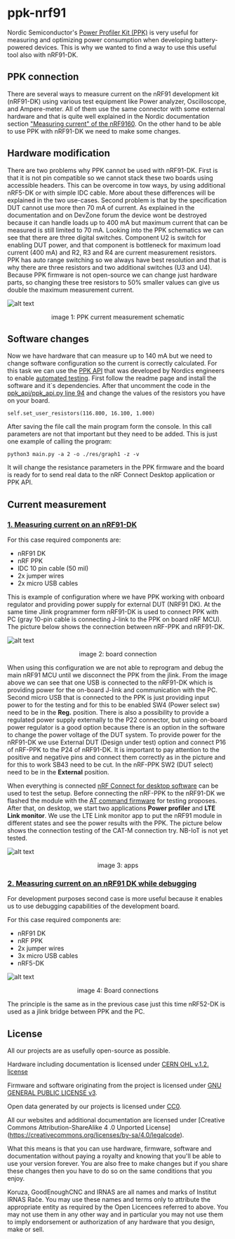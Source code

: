 # ppk-nrf91
Nordic Semiconductor's [Power Profiler Kit (PPK)][ppk_page] is very useful for measuring and optimizing power consumption when developing battery-powered devices. This is why we wanted to find a way to use this useful tool also with nRF91-DK.

## PPK connection
There are several ways to measure current on the nRF91 development kit (nRF91-DK) using various test equipment like Power analyzer, Oscilloscope, and Ampere-meter. All of them use the same connector with some external hardware and that is quite well explained in the Nordic documentation section ["Measuring current" of the nRF9160][currnet_mes]. On the other hand to be able to use PPK with nRF91-DK we need to make some changes.

## Hardware modification
There are two problems why PPK cannot be used with nRF91-DK. First is that it is not pin compatible so we cannot stack these two boards using accessible headers. This can be overcome in tow ways, by using additional nRF5-DK or with simple IDC cable. More about these differences will be explained in the two use-cases. Second problem is that by the specification DUT cannot use more then 70 mA of current. As explained in the documentation and on DevZone forum the device wont be destroyed because it can handle loads up to 400 mA but maximum current that can be measured is still limited to 70 mA. Looking into the PPK schematics we can see that there are three digital switches. Component U2 is switch for enabling DUT power, and that component is bottleneck for maximum load current (400 mA) and R2, R3 and R4 are current measurement resistors. PPK has auto range switching so we always have best resolution and that is why there are three resistors and two additional switches (U3 and U4). Because PPK firmware is not open-source we can change just hardware parts, so changing these tree resistors to 50% smaller values can give us double the maximum measurement current. 

![alt text](pics/ppk_sch1.png)
<p align="center">
  image 1: PPK current measurement schematic</center>
</p>

## Software changes
Now we have hardware that can measure up to 140 mA but we need to change software configuration so the current is correctly calculated. For this task we can use the [PPK API][ppk_api_page] that was developed by Nordics engineers to enable [automated testing][automated_testing_page]. First follow the readme page and install the software and it`s dependencies. After that uncomment the code in the [ppk_api/ppk_api.py line 94][ppk_api_line] and change the values of the resistors you have on your board.
```
self.set_user_resistors(116.800, 16.100, 1.000)
```
After saving the file call the main program form the console. In this call parameters are not that important but they need to be added. This is just one example of calling the program:
```
python3 main.py -a 2 -o ./res/graph1 -z -v
```
It will change the resistance parameters in the PPK firmware and the board is ready for to send real data to the nRF Connect Desktop application or PPK API. 

## Current measurement

### [1. Measuring current on an nRF91-DK][ppk_m1_page]

For this case required components are:

* nRF91 DK
* nRF PPK
* IDC 10 pin cable (50 mil)
* 2x jumper wires
* 2x micro USB cables

This is example of configuration where we have PPK working with onboard regulator and providing power supply for external DUT (NRF91 DK). At the same time Jlink programmer form nRF91-DK is used to connect PPK with PC (gray 10-pin cable is connecting J-link to the PPK on board nRF MCU). The picture below shows the connection between nRF-PPK and nRF91-DK.

![alt text](pics/board_connection.jpg)
<p align="center">
  image 2: board connection</center>
</p>

When using this configuration we are not able to reprogram and debug the main nRF91 MCU until we disconnect the PPK from the jlink. From the image above we can see that one USB is connected to the nRF91-DK which is providing power for the on-board J-link and communication with the PC. Second micro USB that is connected to the PPK is just providing input power to for the testing and for this to be enabled SW4 (Power select sw) need to be in the **Reg.** position. There is also a possibility to provide a regulated power supply externally to the P22 connector, but using on-board power regulator is a good option because there is an option in the software to change the power voltage of the DUT system. To provide power for the nRF91-DK we use External DUT (Design under test) option and connect P16 of nRF-PPK to the P24 of nRF91-DK. It is important to pay attention to the positive and negative pins and connect them correctly as in the picture and for this to work SB43 need to be cut. In the nRF-PPK SW2 (DUT select) need to be in the **External** position. 

When everything is connected [nRF Connect for desktop software][nrf_connect_desktop] can be used to test the setup. Before connecting the nRF-PPK to the nRF91-DK we flashed the module with the [AT command firmware][nrf_connect_atfw] for testing proposes. After that, on desktop, we start two applications **Power profiler** and **LTE Link monitor**. We use the LTE Link monitor app to put the nRF91 module in different states and see the power results with the PPK. The picture below shows the connection testing of the CAT-M connection try. NB-IoT is not yet tested. 


![alt text](pics/image_apps.png)
<p align="center">
  image 3: apps</center>
</p>



### [2. Measuring current on an nRF91 DK while debugging][ppk_m2_page]

For development purposes second case is more useful because it enables us to use debugging capabilities of the development board.

For this case required components are:

* nRF91 DK
* nRF PPK
* 2x jumper wires
* 3x micro USB cables
* nRF5-DK

 ![alt text](pics/board_connections1.jpg)
<p align="center">
  image 4: Board connections</center>
</p>

The principle is the same as in the previous case just this time nRF52-DK is used as a jlink bridge between PPK and the PC. 

## License

All our projects are as usefully open-source as possible.

Hardware including documentation is licensed under [CERN OHL v.1.2. license](http://www.ohwr.org/licenses/cern-ohl/v1.2)

Firmware and software originating from the project is licensed under [GNU GENERAL PUBLIC LICENSE v3](http://www.gnu.org/licenses/gpl-3.0.en.html).

Open data generated by our projects is licensed under [CC0](https://creativecommons.org/publicdomain/zero/1.0/legalcode).

All our websites and additional documentation are licensed under [Creative Commons Attribution-ShareAlike 4 .0 Unported License] (https://creativecommons.org/licenses/by-sa/4.0/legalcode).

What this means is that you can use hardware, firmware, software and documentation without paying a royalty and knowing that you'll be able to use your version forever. You are also free to make changes but if you share these changes then you have to do so on the same conditions that you enjoy.

Koruza, GoodEnoughCNC and IRNAS are all names and marks of Institut IRNAS Rače. 
You may use these names and terms only to attribute the appropriate entity as required by the Open Licencees referred to above. You may not use them in any other way and in particular you may not use them to imply endorsement or authorization of any hardware that you design, make or sell.


[ppk_page]: https://www.nordicsemi.com/Software-and-Tools/Development-Kits/Power-Profiler-Kit
[ppk_m1_page]: https://infocenter.nordicsemi.com/topic/ug_ppk/UG/ppk/PPK_user_guide_PPK_on_nRF5xDK.html
[ppk_m2_page]: https://infocenter.nordicsemi.com/topic/ug_ppk/UG/ppk/PPK_user_guide_PPK_on_nRF5xDK_with_debug.html
[automated_testing_page]: https://devzone.nordicsemi.com/nordic/nordic-blog/b/blog/posts/ppk_5f00_api
[ppk_api_page]: https://github.com/VojislavM/ppk_api
[ppk_api_line]: https://github.com/VojislavM/ppk_api/blob/master/ppk/ppk.py#L94
[currnet_mes]: https://infocenter.nordicsemi.com/index.jsp?topic=%2Fug_ppk%2FUG%2Fppk%2FPPK_user_guide_Configuring_the_PPK.html&cp=6_6_5
[nrf_connect_desktop]: https://www.nordicsemi.com/Software-and-Tools/Development-Tools/nRF-Connect-for-desktop
[nrf_connect_atfw]: https://github.com/NordicPlayground/fw-nrfconnect-nrf/tree/master/samples/nrf9160/serial_lte_modem
